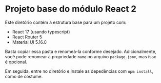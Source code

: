# Projeto base do módulo React 2

Este diretório contém a estrutura base para um projeto com:

- React 17 (usando typescript)
- React Router 5
- Material UI 5.16.0

Basta copiar essa pasta e renomeá-la conforme desejado. Adicionalmente, você
pode renomear a propriedade `name` no arquivo `package.json`, mas isso é opcional.

Em seguida, entre no diretório e instale as depedências com `npm install`, como de costume.
